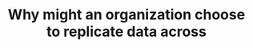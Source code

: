 ---
layout: all-exams
title: "Why might an organization choose to replicate data across "
blurb: "While deployment to multiple availability zones within a region provides redundancy and fault tolerance, it is possible to take fault tolerance and redund"
quid: 141
---